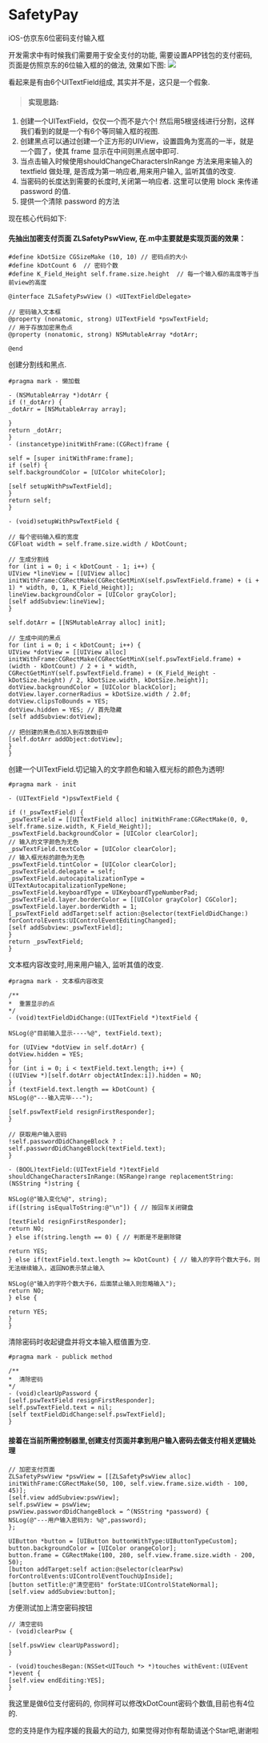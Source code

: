 # SafetyPay
iOS-仿京东6位密码支付输入框

开发需求中有时候我们需要用于安全支付的功能, 需要设置APP钱包的支付密码, 页面是仿照京东的6位输入框的的做法, 效果如下图:
![](https://github.com/ZLFighting/SafetyPay/blob/master/SafetyPay/47775A92-2454-45D6-8C69-054AFB968B94.png)


看起来是有由6个UITextField组成, 其实并不是，这只是一个假象.

>#### 实现思路:
1. 创建一个UITextField，仅仅一个而不是六个! 然后用5根竖线进行分割，这样我们看到的就是一个有6个等同输入框的视图.
2. 创建黑点可以通过创建一个正方形的UIView，设置圆角为宽高的一半，就是一个圆了，使其 frame 显示在中间则黑点居中即可.
3. 当点击输入时候使用shouldChangeCharactersInRange 方法来用来输入的 textfield 做处理, 是否成为第一响应者,用来用户输入, 监听其值的改变.
4. 当密码的长度达到需要的长度时,关闭第一响应者. 这里可以使用 block 来传递 password 的值.
5. 提供一个清除 password 的方法


现在核心代码如下:
#### 先抽出加密支付页面 ZLSafetyPswView, 在.m中主要就是实现页面的效果：
```
#define kDotSize CGSizeMake (10, 10) // 密码点的大小
#define kDotCount 6  // 密码个数
#define K_Field_Height self.frame.size.height  // 每一个输入框的高度等于当前view的高度

@interface ZLSafetyPswView () <UITextFieldDelegate>

// 密码输入文本框
@property (nonatomic, strong) UITextField *pswTextField;
// 用于存放加密黑色点
@property (nonatomic, strong) NSMutableArray *dotArr;

@end
```
创建分割线和黑点.
```
#pragma mark - 懒加载

- (NSMutableArray *)dotArr {
if (!_dotArr) {
_dotArr = [NSMutableArray array];

}
return _dotArr;
}
- (instancetype)initWithFrame:(CGRect)frame {

self = [super initWithFrame:frame];
if (self) {
self.backgroundColor = [UIColor whiteColor];

[self setupWithPswTextField];
}
return self;
}

- (void)setupWithPswTextField {

// 每个密码输入框的宽度
CGFloat width = self.frame.size.width / kDotCount;

// 生成分割线
for (int i = 0; i < kDotCount - 1; i++) {
UIView *lineView = [[UIView alloc] initWithFrame:CGRectMake(CGRectGetMinX(self.pswTextField.frame) + (i + 1) * width, 0, 1, K_Field_Height)];
lineView.backgroundColor = [UIColor grayColor];
[self addSubview:lineView];
}

self.dotArr = [[NSMutableArray alloc] init];

// 生成中间的黑点
for (int i = 0; i < kDotCount; i++) {
UIView *dotView = [[UIView alloc] initWithFrame:CGRectMake(CGRectGetMinX(self.pswTextField.frame) + (width - kDotCount) / 2 + i * width, CGRectGetMinY(self.pswTextField.frame) + (K_Field_Height - kDotSize.height) / 2, kDotSize.width, kDotSize.height)];
dotView.backgroundColor = [UIColor blackColor];
dotView.layer.cornerRadius = kDotSize.width / 2.0f;
dotView.clipsToBounds = YES;
dotView.hidden = YES; // 首先隐藏
[self addSubview:dotView];

// 把创建的黑色点加入到存放数组中
[self.dotArr addObject:dotView];
}
}
```
创建一个UITextField.切记输入的文字颜色和输入框光标的颜色为透明!
```
#pragma mark - init

- (UITextField *)pswTextField {

if (!_pswTextField) {
_pswTextField = [[UITextField alloc] initWithFrame:CGRectMake(0, 0, self.frame.size.width, K_Field_Height)];
_pswTextField.backgroundColor = [UIColor clearColor];
// 输入的文字颜色为无色
_pswTextField.textColor = [UIColor clearColor];
// 输入框光标的颜色为无色
_pswTextField.tintColor = [UIColor clearColor];
_pswTextField.delegate = self;
_pswTextField.autocapitalizationType = UITextAutocapitalizationTypeNone;
_pswTextField.keyboardType = UIKeyboardTypeNumberPad;
_pswTextField.layer.borderColor = [[UIColor grayColor] CGColor];
_pswTextField.layer.borderWidth = 1;
[_pswTextField addTarget:self action:@selector(textFieldDidChange:) forControlEvents:UIControlEventEditingChanged];
[self addSubview:_pswTextField];
}
return _pswTextField;
}
```
文本框内容改变时,用来用户输入, 监听其值的改变.
```
#pragma mark - 文本框内容改变

/**
*  重置显示的点
*/
- (void)textFieldDidChange:(UITextField *)textField {

NSLog(@"目前输入显示----%@", textField.text);

for (UIView *dotView in self.dotArr) {
dotView.hidden = YES;
}
for (int i = 0; i < textField.text.length; i++) {
((UIView *)[self.dotArr objectAtIndex:i]).hidden = NO;
}
if (textField.text.length == kDotCount) {
NSLog(@"---输入完毕---");

[self.pswTextField resignFirstResponder];
}

// 获取用户输入密码
!self.passwordDidChangeBlock ? : self.passwordDidChangeBlock(textField.text);
}

- (BOOL)textField:(UITextField *)textField shouldChangeCharactersInRange:(NSRange)range replacementString:(NSString *)string {

NSLog(@"输入变化%@", string);
if([string isEqualToString:@"\n"]) { // 按回车关闭键盘

[textField resignFirstResponder];
return NO;
} else if(string.length == 0) { // 判断是不是删除键

return YES;
} else if(textField.text.length >= kDotCount) { // 输入的字符个数大于6，则无法继续输入，返回NO表示禁止输入

NSLog(@"输入的字符个数大于6，后面禁止输入则忽略输入");
return NO;
} else {

return YES;
}
}
```
清除密码时收起键盘并将文本输入框值置为空.
```
#pragma mark - publick method

/**
*  清除密码
*/
- (void)clearUpPassword {
[self.pswTextField resignFirstResponder];
self.pswTextField.text = nil;
[self textFieldDidChange:self.pswTextField];
}
```

#### 接着在当前所需控制器里,创建支付页面并拿到用户输入密码去做支付相关逻辑处理
```
// 加密支付页面
ZLSafetyPswView *pswView = [[ZLSafetyPswView alloc] initWithFrame:CGRectMake(50, 100, self.view.frame.size.width - 100, 45)];
[self.view addSubview:pswView];
self.pswView = pswView;
pswView.passwordDidChangeBlock = ^(NSString *password) {
NSLog(@"---用户输入密码为: %@",password);
};

UIButton *button = [UIButton buttonWithType:UIButtonTypeCustom];
button.backgroundColor = [UIColor orangeColor];
button.frame = CGRectMake(100, 280, self.view.frame.size.width - 200, 50);
[button addTarget:self action:@selector(clearPsw) forControlEvents:UIControlEventTouchUpInside];
[button setTitle:@"清空密码" forState:UIControlStateNormal];
[self.view addSubview:button];
```
方便测试加上清空密码按钮
```
// 清空密码
- (void)clearPsw {

[self.pswView clearUpPassword];
}

- (void)touchesBegan:(NSSet<UITouch *> *)touches withEvent:(UIEvent *)event {
[self.view endEditing:YES];
}
```

我这里是做6位支付密码的, 你同样可以修改kDotCount密码个数值,目前也有4位的.

您的支持是作为程序媛的我最大的动力, 如果觉得对你有帮助请送个Star吧,谢谢啦
